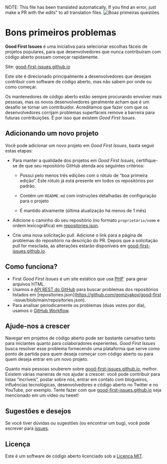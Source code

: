 NOTE: This file has been translated automatically. If you find an error, just make a PR with the edits" to all translation files.
![Boas primeiras questões](../assets/github/social-preview.png)

# Bons primeiros problemas

**Good First Issues** é uma iniciativa para selecionar escolhas fáceis de projetos populares, para que desenvolvedores que nunca contribuíram com código aberto possam começar rapidamente.

Site: [good-first-issues.github.io](https://good-first-issues.github.io)

Este site é direcionado principalmente a desenvolvedores que desejam contribuir com software de código aberto, mas não sabem por onde ou como começar.

Os mantenedores de código aberto estão sempre procurando envolver mais pessoas, mas os novos desenvolvedores geralmente acham que é um desafio se tornar um contribuidor. Acreditamos que fazer com que os desenvolvedores corrijam problemas superfáceis remove a barreira para futuras contribuições. É por isso que existem *Good First Issues*.

## Adicionando um novo projeto

Você pode adicionar um novo projeto em *Good First Issues*, basta seguir estas etapas:

- Para manter a qualidade dos projetos em *Good First Issues*, certifique-se de que seu repositório GitHub atenda aos seguintes critérios:

     - Possui pelo menos três edições com o rótulo de “boa primeira edição”. Este rótulo já está presente em todos os repositórios por padrão.

     - Contém um `README.md` com instruções detalhadas de configuração para o projeto

     - É mantido ativamente (última atualização há menos de 1 mês)

- Adicione o caminho do seu repositório (no formato `proprietário/nome` e ordem lexicográfica) em [repositories.json](https://github.com/gomzyakov/good-first-issue/blob/main/repositories.json).

- Crie uma nova solicitação pull. Adicione o link para a página de problemas do repositório na descrição do PR. Depois que a solicitação pull for mesclada, as alterações estarão disponíveis em [good-first-issues.github.io](https://good-first-issues.github.io).

## Como funciona?

- First *Good First Issues* é um site estático que usa [PHP](https://www.php.net)` para gerar arquivos HTML.
- Usamos a [API REST do GitHub](https://docs.github.com/en/rest) para buscar problemas dos repositórios listados em [repositories.json](https://github.com/gomzyakov/good-first -issue/blob/main/repositories.json).
- Para analisar periodicamente os problemas (duas vezes por dia), usamos o [GitHub Workflow](https://docs.github.com/en/actions/using-workflows).

## Ajude-nos a crescer

Navegar em projetos de código aberto pode ser bastante cansativo tanto para iniciantes quanto para colaboradores experientes. *Good First Issues* busca resolver esse problema fornecendo uma plataforma que serve como ponto de partida para quem deseja começar com código aberto ou para quem deseja entrar em um novo projeto.

Quanto mais pessoas souberem sobre [good-first-issues.github.io](https://good-first-issues.github.io), melhor. Existem várias maneiras de nos ajudar a crescer: você pode contribuir para listas “incríveis”, postar sobre nós, entrar em contato com blogueiros, influências tecnológicas, desenvolvedores e código aberto no Twitter e no YouTube, por exemplo. Tente fazer com que [good-first-issues.github.io](https://good-first-issues.github.io) seja mencionado em um vídeo ou tweet!

## Sugestões e desejos

Se você tiver dúvidas ou sugestões (ou encontrar um bug), você pode escrever para [issues](https://github.com/good-first-issues/good-first-issues.github.io/issues).

## Licença

Este é um software de código aberto licenciado sob a [Licença MIT](https://github.com/good-first-issues/good-first-issues.github.io/blob/main/LICENSE).
